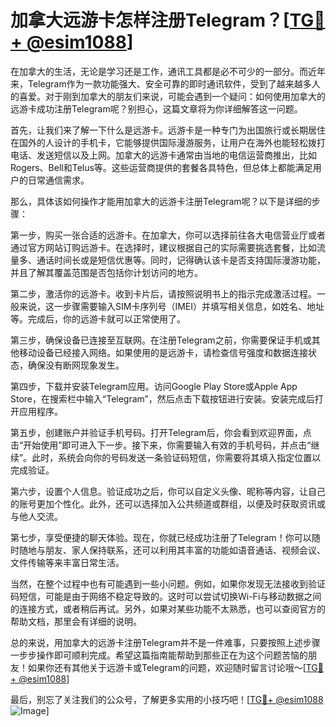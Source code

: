 # 加拿大远游卡怎样注册Telegram？[[TG💪+ @esim1088](https://t.me/s/esim1088)]

在加拿大的生活，无论是学习还是工作，通讯工具都是必不可少的一部分。而近年来，Telegram作为一款功能强大、安全可靠的即时通讯软件，受到了越来越多人的喜爱。对于刚到加拿大的朋友们来说，可能会遇到一个疑问：如何使用加拿大的远游卡成功注册Telegram呢？别担心，这篇文章将为你详细解答这一问题。

首先，让我们来了解一下什么是远游卡。远游卡是一种专门为出国旅行或长期居住在国外的人设计的手机卡，它能够提供国际漫游服务，让用户在海外也能轻松拨打电话、发送短信以及上网。加拿大的远游卡通常由当地的电信运营商推出，比如Rogers、Bell和Telus等。这些运营商提供的套餐各具特色，但总体上都能满足用户的日常通信需求。

那么，具体该如何操作才能用加拿大的远游卡注册Telegram呢？以下是详细的步骤：

第一步，购买一张合适的远游卡。在加拿大，你可以选择前往各大电信营业厅或者通过官方网站订购远游卡。在选择时，建议根据自己的实际需要挑选套餐，比如流量多、通话时间长或是短信优惠等。同时，记得确认该卡是否支持国际漫游功能，并且了解其覆盖范围是否包括你计划访问的地方。

第二步，激活你的远游卡。收到卡片后，请按照说明书上的指示完成激活过程。一般来说，这一步骤需要输入SIM卡序列号（IMEI）并填写相关信息，如姓名、地址等。完成后，你的远游卡就可以正常使用了。

第三步，确保设备已连接至互联网。在注册Telegram之前，你需要保证手机或其他移动设备已经接入网络。如果使用的是远游卡，请检查信号强度和数据连接状态，确保没有断网现象发生。

第四步，下载并安装Telegram应用。访问Google Play Store或Apple App Store，在搜索栏中输入“Telegram”，然后点击下载按钮进行安装。安装完成后打开应用程序。

第五步，创建账户并验证手机号码。打开Telegram后，你会看到欢迎界面，点击“开始使用”即可进入下一步。接下来，你需要输入有效的手机号码，并点击“继续”。此时，系统会向你的号码发送一条验证码短信，你需要将其填入指定位置以完成验证。

第六步，设置个人信息。验证成功之后，你可以自定义头像、昵称等内容，让自己的账号更加个性化。此外，还可以选择加入公共频道或群组，以便及时获取资讯或与他人交流。

第七步，享受便捷的聊天体验。现在，你就已经成功注册了Telegram！你可以随时随地与朋友、家人保持联系，还可以利用其丰富的功能如语音通话、视频会议、文件传输等来丰富日常生活。

当然，在整个过程中也有可能遇到一些小问题。例如，如果你发现无法接收到验证码短信，可能是由于网络不稳定导致的。这时可以尝试切换Wi-Fi与移动数据之间的连接方式，或者稍后再试。另外，如果对某些功能不太熟悉，也可以查阅官方的帮助文档，那里会有详细的说明。

总的来说，用加拿大的远游卡注册Telegram并不是一件难事，只要按照上述步骤一步步操作即可顺利完成。希望这篇指南能帮助到那些正在为这个问题苦恼的朋友！如果你还有其他关于远游卡或Telegram的问题，欢迎随时留言讨论哦～[[TG💪+ @esim1088](https://t.me/s/esim1088)]

最后，别忘了关注我们的公众号，了解更多实用的小技巧吧！[[TG💪+ @esim1088](https://t.me/s/esim1088) ![Image](https://i.postimg.cc/4NQfJmqS/Snipaste-2025-05-13-00-14-12.png)]